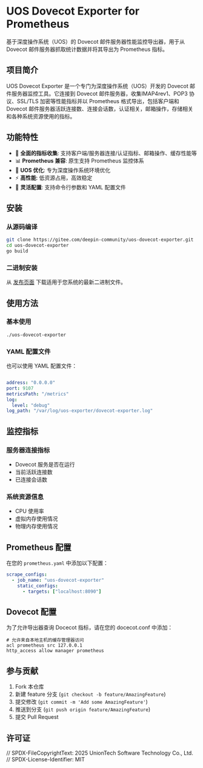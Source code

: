 # UOS Dovecot Exporter for Prometheus

基于深度操作系统（UOS）的 Dovecot 邮件服务器性能监控导出器，用于从 Dovecot 邮件服务器抓取统计数据并将其导出为 Prometheus 指标。

## 项目简介

UOS Dovecot Exporter 是一个专门为深度操作系统（UOS）开发的 Dovecot 邮件服务器监控工具。它连接到 Dovecot 邮件服务器，收集IMAP4rev1、POP3 协议、SSL/TLS 加密等性能指标并以 Prometheus 格式导出，包括客户端和 Dovecot 邮件服务器活跃连接数、连接会话数，认证相关，邮箱操作，存储相关和各种系统资源使用的指标。

## 功能特性

- 🚀 **全面的指标收集**: 支持客户端/服务器连接/认证指标、邮箱操作、缓存性能等
- 📊 **Prometheus 兼容**: 原生支持 Prometheus 监控体系
- 🎯 **UOS 优化**: 专为深度操作系统环境优化
- ⚡ **高性能**: 低资源占用，高效稳定
- 🔧 **灵活配置**: 支持命令行参数和 YAML 配置文件

## 安装

### 从源码编译

```bash
git clone https://gitee.com/deepin-community/uos-dovecot-exporter.git
cd uos-dovecot-exporter
go build
```

### 二进制安装

从 [发布页面](https://gitee.com/deepin-community/uos-dovecot-exporter/releases) 下载适用于您系统的最新二进制文件。

## 使用方法

### 基本使用

```bash
./uos-dovecot-exporter 
```

### YAML 配置文件

也可以使用 YAML 配置文件：

```yaml

address: "0.0.0.0"
port: 9107
metricsPath: "/metrics"
log:
  level: "debug"
log_path: "/var/log/uos-exporter/dovecot-exporter.log"

```

## 监控指标

### 服务器连接指标

- Dovecot 服务是否在运行
- 当前活跃连接数
- 已连接会话数

### 系统资源信息

- CPU 使用率
- 虚拟内存使用情况
- 物理内存使用情况

## Prometheus 配置

在您的 `prometheus.yaml` 中添加以下配置：

```yaml
scrape_configs:
  - job_name: "uos-dovecot-exporter"
    static_configs:
      - targets: ["localhost:8090"]
```

## Dovecot 配置

为了允许导出器查询 Docecot 指标，请在您的 docecot.conf 中添加：

```
# 允许来自本地主机的缓存管理器访问
acl prometheus src 127.0.0.1
http_access allow manager prometheus
```

## 参与贡献

1. Fork 本仓库
2. 新建 feature 分支 (`git checkout -b feature/AmazingFeature`)
3. 提交修改 (`git commit -m 'Add some AmazingFeature'`)
4. 推送到分支 (`git push origin feature/AmazingFeature`)
5. 提交 Pull Request

## 许可证

// SPDX-FileCopyrightText: 2025 UnionTech Software Technology Co., Ltd.
// SPDX-License-Identifier: MIT
